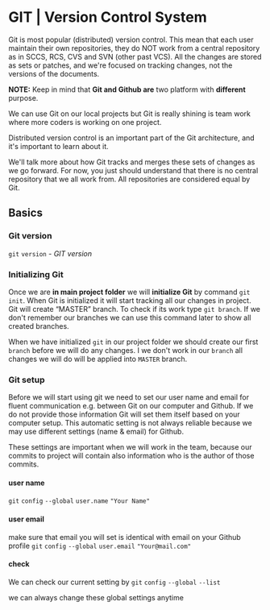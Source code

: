 # GIT | Version Control System

Git is most popular (distributed) version control. This mean that each user maintain their own repositories, they do NOT work from a central repository as in SCCS, RCS, CVS and SVN (other past VCS). All the changes are stored as sets or patches, and we're focused on tracking changes, not the versions of the documents.

**NOTE:** Keep in mind that **Git and Github are** two platform with **different** purpose.

We can use Git on our local projects but Git is really shining is team work where more coders is working on one project.

Distributed version control is an important part of the Git architecture, and it's important to learn about it.

We'll talk more about how Git tracks and merges these sets of changes as we go forward. For now, you just should understand that there is no central repository that we all work from. All repositories are considered equal by Git.

## Basics

### Git version

`git` `version` - _GIT version_

### Initializing Git

Once we are **in main project folder** we will **initialize Git** by command `git init`. When Git is initialized it will start tracking all our changes in project. Git will create “MASTER” branch. To check if its work type `git branch`. If we don't remember our branches we can use this command later to show all created branches.

When we have initialized `git` in our project folder we should create our first `branch` before we will do any changes. I we don't work in our `branch` all changes we will do will be applied into `MASTER` branch.

### Git setup

Before we will start using git we need to set our user name and email for fluent communication e.g. between Git on our computer and Github. If we do not provide those information Git will set them itself based on your computer setup. This automatic setting is not always reliable because we may use different settings (name & email) for Github.

These settings are important when we will work in the team, because our commits to project will contain also information who is the author of those commits.

#### user name

`git` `config` `--global` `user.name` `"Your Name"`

#### user email

make sure that email you will set is identical with email on your Github profile
`git` `config` `--global` `user.email` `"Your@mail.com"`

#### check

We can check our current setting by
`git` `config` `--global` `--list`

we can always change these global settings anytime

